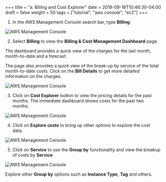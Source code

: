 +++
title = "a. Billing and Cost Explorer"
date = 2019-09-18T10:46:30-04:00
draft = false
weight = 50
tags = ["tutorial", "aws console", "ec2"]
+++

1.	In the AWS Management Console search bar, type **Billing**.

![AWS Management Console](/images/hpc-aws-parallelcluster-workshop/Billing.png) 

2.	Select **Billing** to view the **Billing & Cost Management Dashboard** page.

The dashboard provides a quick view of the charges for the last month, month-to-date and a forecast.

The page also provides a quick view of the break-up by service of the total month-to-date costs. Click on the **Bill Details** to get more detailed information on the charges.    


![AWS Management Console](/images/hpc-aws-parallelcluster-workshop/BillingDashboard.png)

3.	Click on **Cost Explorer** button to view the pricing details for the past months. The immediate dashboard shows costs for the past two months.


![AWS Management Console](/images/hpc-aws-parallelcluster-workshop/CostExplorer.png)

4.	Click on **Explore costs** to bring up other options to explore the cost data.

![AWS Management Console](/images/hpc-aws-parallelcluster-workshop/ExploreCosts.png)


5.	Click on **Service** to use the **Group by** functionality and view the breakup of costs by **Service**

![AWS Management Console](/images/hpc-aws-parallelcluster-workshop/ExploreCostsGroupByService.png)

Explore other **Group by** options such as **Instance Type**, **Tag** and others.
